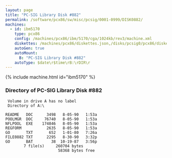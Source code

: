 ```yaml
---
layout: page
title: "PC-SIG Library Disk #882"
permalink: /software/pcx86/sw/misc/pcsig/0001-0999/DISK0882/
machines:
  - id: ibm5170
    type: pcx86
    config: /machines/pcx86/ibm/5170/cga/1024kb/rev3/machine.xml
    diskettes: /machines/pcx86/diskettes.json,/disks/pcsig0/pcx86/diskettes.json
    autoGen: true
    autoMount:
      B: "PC-SIG Library Disk #882"
    autoType: $date\r$time\rB:\rDIR\r
---
```


{% include machine.html id="ibm5170" %}

### Directory of PC-SIG Library Disk #882

     Volume in drive A has no label
     Directory of A:\

    README   DOC      3498   8-05-90   1:53a
    POOLMGR  DOC     76740   8-05-90   1:53a
    NFLPOOL  EXE    174846   8-05-90   1:53a
    REGFORM           2635   8-05-90   1:53a
    GO       TXT       652   1-01-80   7:26a
    FILE0882 TXT      2295   8-30-90   3:32p
    GO       BAT        38  10-19-87   3:56p
            7 file(s)     260704 bytes
                           58368 bytes free
